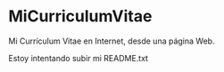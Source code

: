# MiCurriculumVitae
Mi Currículum Vitae en Internet, desde una página Web.

Estoy intentando subir mi README.txt

